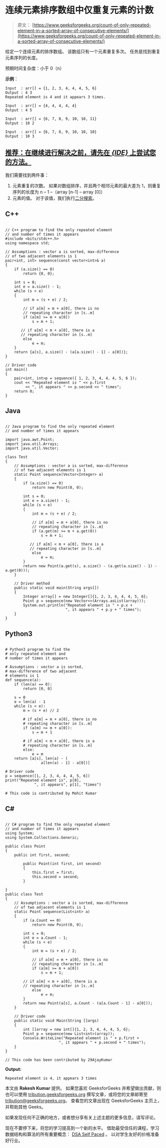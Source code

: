 # 连续元素排序数组中仅重复元素的计数

> 原文： [https://www.geeksforgeeks.org/count-of-only-repeated-element-in-a-sorted-array-of-consecutive-elements/](https://www.geeksforgeeks.org/count-of-only-repeated-element-in-a-sorted-array-of-consecutive-elements/)

给定一个连续元素的排序数组。 该数组只有一个元素重复多次。 任务是找到重复元素序列的长度。

预期时间复杂度：小于 0（n）

**示例**：

```
Input  : arr[] = {1, 2, 3, 4, 4, 4, 5, 6}
Output : 4 3
Repeated element is 4 and it appears 3 times.

Input  : arr[] = {4, 4, 4, 4, 4}
Output : 4 5 

Input  : arr[] = {6, 7, 8, 9, 10, 10, 11}
Output : 10 2

Input  : arr[] = {6, 7, 8, 9, 10, 10, 10}
Output : 10 3

```

## [推荐：在继续进行解决之前，请先在 ***{IDE}*** 上尝试您的方法。](https://ide.geeksforgeeks.org/)

我们需要找到两件事：

1.  元素重复的次数。 如果对数组排序，并且两个相邻元素的最大差为 1，则重复序列的长度为 n – 1 –（array [n-1] – array [0]）
2.  元素的值。 对于该值，我们执行[二分搜索](https://www.geeksforgeeks.org/binary-search/)。

## C++ 

```

// C++ program to find the only repeated element 
// and number of times it appears 
#include <bits/stdc++.h> 
using namespace std; 

// Assumptions : vector a is sorted, max-difference 
// of two adjacent elements is 1 
pair<int, int> sequence(const vector<int>& a) 
{ 
    if (a.size() == 0) 
        return {0, 0}; 

    int s = 0; 
    int e = a.size() - 1; 
    while (s < e) 
    { 
        int m = (s + e) / 2; 

        // if a[m] = m + a[0], there is no 
        // repeating character in [s..m] 
        if (a[m] >= m + a[0]) 
            s = m + 1; 

       // if a[m] < m + a[0], there is a 
       // repeating character in [s..m] 
        else
            e = m; 
    } 
    return {a[s], a.size() - (a[a.size() - 1] - a[0])}; 
} 

// Driver code 
int main() 
{ 
    pair<int, int>p = sequence({ 1, 2, 3, 4, 4, 4, 5, 6 }); 
    cout << "Repeated element is " << p.first 
         << ", it appears " << p.second << " times"; 
    return 0; 
} 

```

## Java

```

// Java program to find the only repeated element 
// and number of times it appears 

import java.awt.Point; 
import java.util.Arrays; 
import java.util.Vector; 

class Test 
{ 
    // Assumptions : vector a is sorted, max-difference 
    // of two adjacent elements is 1 
    static Point sequence(Vector<Integer> a) 
    { 
        if (a.size() == 0) 
            return new Point(0, 0); 

        int s = 0; 
        int e = a.size() - 1; 
        while (s < e) 
        { 
            int m = (s + e) / 2; 

            // if a[m] = m + a[0], there is no 
            // repeating character in [s..m] 
            if (a.get(m) >= m + a.get(0)) 
                s = m + 1; 

           // if a[m] < m + a[0], there is a 
           // repeating character in [s..m] 
            else
                e = m; 
        } 
        return new Point(a.get(s), a.size() - (a.get(a.size() - 1) - a.get(0))); 
    } 

    // Driver method 
    public static void main(String args[]) 
    { 
        Integer array[] = new Integer[]{1, 2, 3, 4, 4, 4, 5, 6}; 
        Point p = sequence(new Vector<>(Arrays.asList(array))); 
        System.out.println("Repeated element is " + p.x + 
                           ", it appears " + p.y + " times"); 
    } 
} 

```

## Python3

```

# Python3 program to find the  
# only repeated element and  
# number of times it appears 

# Assumptions : vector a is sorted,  
# max-difference of two adjacent 
# elements is 1 
def sequence(a): 
    if (len(a) == 0): 
        return [0, 0] 

    s = 0
    e = len(a) - 1
    while (s < e): 
        m = (s + e) // 2

        # if a[m] = m + a[0], there is no 
        # repeating character in [s..m] 
        if (a[m] >= m + a[0]): 
            s = m + 1

        # if a[m] < m + a[0], there is a 
        # repeating character in [s..m] 
        else: 
            e = m 
    return [a[s], len(a) - ( 
                a[len(a) - 1] - a[0])] 

# Driver code 
p = sequence([1, 2, 3, 4, 4, 4, 5, 6]) 
print("Repeated element is", p[0],  
             ", it appears", p[1], "times") 

# This code is contributed by Mohit Kumar 

```

## C# 

```

// C# program to find the only repeated element 
// and number of times it appears 
using System; 
using System.Collections.Generic; 

public class Point  
{  
    public int first, second;  

        public Point(int first, int second)  
        {  
            this.first = first;  
            this.second = second;  
        }  

}  
public class Test 
{ 
    // Assumptions : vector a is sorted, max-difference 
    // of two adjacent elements is 1 
    static Point sequence(List<int> a) 
    { 
        if (a.Count == 0) 
            return new Point(0, 0); 

        int s = 0; 
        int e = a.Count - 1; 
        while (s < e) 
        { 
            int m = (s + e) / 2; 

            // if a[m] = m + a[0], there is no 
            // repeating character in [s..m] 
            if (a[m] >= m + a[0]) 
                s = m + 1; 

        // if a[m] < m + a[0], there is a 
        // repeating character in [s..m] 
            else
                e = m; 
        } 
        return new Point(a[s], a.Count - (a[a.Count - 1] - a[0])); 
    } 

    // Driver code 
    public static void Main(String []args) 
    { 
        int []array = new int[]{1, 2, 3, 4, 4, 4, 5, 6}; 
        Point p = sequence(new List<int>(array)); 
        Console.WriteLine("Repeated element is " + p.first + 
                        ", it appears " + p.second + " times"); 
    } 
} 

// This code has been contributed by 29AjayKumar 

```

**Output:**

```
Repeated element is 4, it appears 3 times

```

本文由 **Rakesh Kumar** 提供。 如果您喜欢 GeeksforGeeks 并希望做出贡献，则也可以使用 [tribution.geeksforgeeks.org](http://www.contribute.geeksforgeeks.org) 撰写文章，或将您的文章邮寄至 tribution@geeksforgeeks.org。 查看您的文章出现在 GeeksforGeeks 主页上，并帮助其他 Geeks。

如果发现任何不正确的地方，或者想分享有关上述主题的更多信息，请写评论。

现在不要停下来，将您的学习提高到一个新的水平。 借助最受信任的课程，学习数据结构和算法的所有重要概念： [DSA Self Paced](https://practice.geeksforgeeks.org/courses/dsa-self-paced?utm_source=geeksforgeeks&utm_medium=article&utm_campaign=gfg_article_dsa_content_bottom) 。 以对学生友好的价格准备好行业。
